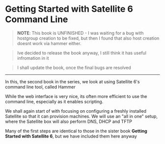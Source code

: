 # Getting Started with Satellite 6 Command Line
>**NOTE**:
This book is UNFINISHED - I was waiting for a bug with hostgroup creation to be fixed, but then I found that also host creation doesnt work via hammer either.

>Ive decided to release the book anyway, I still think it has useful infromation in it

>I shall update the book, once the final bugs are resolved

----
In this, the second book in the series, we look at using Satellite 6's command line tool, called Hammer

While the web interface is very nice, its often more efficient to use the command line, especially as it enables scripting.

We shall again start of with focusing on configuring a freshly installed Satellite so that it can provision machines. We will use an "all in one" setup, where the Satellite box will also perform DNS, DHCP and TFTP

Many of the first steps are identical to those in the sister book **Getting Started with Satellite 6**, but we have included them here anyway
